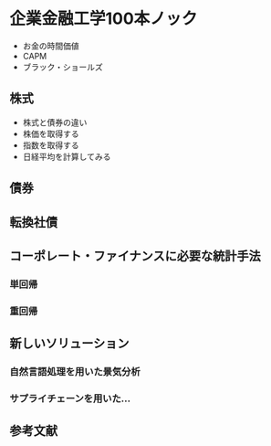 # 企業金融工学100本ノック
- お金の時間価値
- CAPM
- ブラック・ショールズ
## 株式
- 株式と債券の違い
- 株価を取得する
- 指数を取得する
- 日経平均を計算してみる

## 債券

## 転換社債

## コーポレート・ファイナンスに必要な統計手法
### 単回帰
### 重回帰

## 新しいソリューション
### 自然言語処理を用いた景気分析
### サプライチェーンを用いた...



## 参考文献

